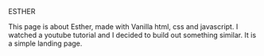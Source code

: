 ESTHER

This page is about Esther, made with Vanilla html, css and javascript. I watched a youtube tutorial and I decided to build out something similar. It is a simple landing page.